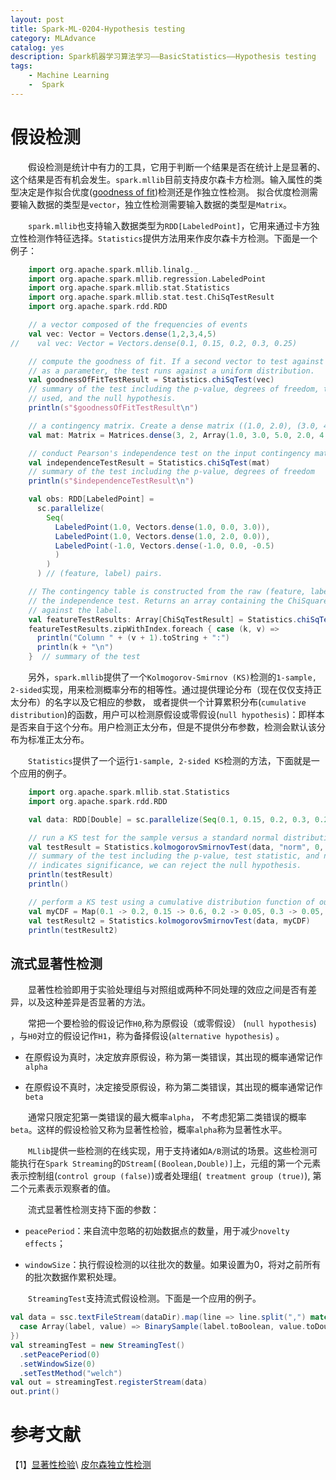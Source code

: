 ```yaml
---
layout: post
title: Spark-ML-0204-Hypothesis testing
category: MLAdvance
catalog: yes
description: Spark机器学习算法学习——BasicStatistics——Hypothesis testing
tags:
    - Machine Learning
    -  Spark
---
```

# 假设检测

&emsp;&emsp;假设检测是统计中有力的工具，它用于判断一个结果是否在统计上是显著的、这个结果是否有机会发生。`spark.mllib`目前支持皮尔森卡方检测。输入属性的类型决定是作拟合优度([goodness of fit](https://en.wikipedia.org/wiki/Goodness_of_fit))检测还是作独立性检测。
拟合优度检测需要输入数据的类型是`vector`，独立性检测需要输入数据的类型是`Matrix`。

&emsp;&emsp;`spark.mllib`也支持输入数据类型为`RDD[LabeledPoint]`，它用来通过卡方独立性检测作特征选择。`Statistics`提供方法用来作皮尔森卡方检测。下面是一个例子：

```scala
    import org.apache.spark.mllib.linalg._
    import org.apache.spark.mllib.regression.LabeledPoint
    import org.apache.spark.mllib.stat.Statistics
    import org.apache.spark.mllib.stat.test.ChiSqTestResult
    import org.apache.spark.rdd.RDD

    // a vector composed of the frequencies of events
    val vec: Vector = Vectors.dense(1,2,3,4,5)
//    val vec: Vector = Vectors.dense(0.1, 0.15, 0.2, 0.3, 0.25)

    // compute the goodness of fit. If a second vector to test against is not supplied
    // as a parameter, the test runs against a uniform distribution.
    val goodnessOfFitTestResult = Statistics.chiSqTest(vec)
    // summary of the test including the p-value, degrees of freedom, test statistic, the method
    // used, and the null hypothesis.
    println(s"$goodnessOfFitTestResult\n")

    // a contingency matrix. Create a dense matrix ((1.0, 2.0), (3.0, 4.0), (5.0, 6.0))
    val mat: Matrix = Matrices.dense(3, 2, Array(1.0, 3.0, 5.0, 2.0, 4.0, 6.0))

    // conduct Pearson's independence test on the input contingency matrix
    val independenceTestResult = Statistics.chiSqTest(mat)
    // summary of the test including the p-value, degrees of freedom
    println(s"$independenceTestResult\n")

    val obs: RDD[LabeledPoint] =
      sc.parallelize(
        Seq(
          LabeledPoint(1.0, Vectors.dense(1.0, 0.0, 3.0)),
          LabeledPoint(1.0, Vectors.dense(1.0, 2.0, 0.0)),
          LabeledPoint(-1.0, Vectors.dense(-1.0, 0.0, -0.5)
          )
        )
      ) // (feature, label) pairs.

    // The contingency table is constructed from the raw (feature, label) pairs and used to conduct
    // the independence test. Returns an array containing the ChiSquaredTestResult for every feature
    // against the label.
    val featureTestResults: Array[ChiSqTestResult] = Statistics.chiSqTest(obs)
    featureTestResults.zipWithIndex.foreach { case (k, v) =>
      println("Column " + (v + 1).toString + ":")
      println(k + "\n")
    }  // summary of the test

```
&emsp;&emsp;另外，`spark.mllib`提供了一个`Kolmogorov-Smirnov (KS)`检测的`1-sample, 2-sided`实现，用来检测概率分布的相等性。通过提供理论分布（现在仅仅支持正太分布）的名字以及它相应的参数，
或者提供一个计算累积分布(`cumulative distribution`)的函数，用户可以检测原假设或零假设(`null hypothesis`)：即样本是否来自于这个分布。用户检测正太分布，但是不提供分布参数，检测会默认该分布为标准正太分布。

&emsp;&emsp;`Statistics`提供了一个运行`1-sample, 2-sided KS`检测的方法，下面就是一个应用的例子。

```scala
    import org.apache.spark.mllib.stat.Statistics
    import org.apache.spark.rdd.RDD

    val data: RDD[Double] = sc.parallelize(Seq(0.1, 0.15, 0.2, 0.3, 0.25))  // an RDD of sample data

    // run a KS test for the sample versus a standard normal distribution
    val testResult = Statistics.kolmogorovSmirnovTest(data, "norm", 0, 1)
    // summary of the test including the p-value, test statistic, and null hypothesis if our p-value
    // indicates significance, we can reject the null hypothesis.
    println(testResult)
    println()

    // perform a KS test using a cumulative distribution function of our making
    val myCDF = Map(0.1 -> 0.2, 0.15 -> 0.6, 0.2 -> 0.05, 0.3 -> 0.05, 0.25 -> 0.1)
    val testResult2 = Statistics.kolmogorovSmirnovTest(data, myCDF)
    println(testResult2)
```

## 流式显著性检测

&emsp;&emsp;显著性检验即用于实验处理组与对照组或两种不同处理的效应之间是否有差异，以及这种差异是否显著的方法。

&emsp;&emsp;常把一个要检验的假设记作`H0`,称为原假设（或零假设） (`null hypothesis`) ，与`H0`对立的假设记作`H1`，称为备择假设(`alternative hypothesis`) 。

- 在原假设为真时，决定放弃原假设，称为第一类错误，其出现的概率通常记作`alpha`

- 在原假设不真时，决定接受原假设，称为第二类错误，其出现的概率通常记作`beta`

&emsp;&emsp;通常只限定犯第一类错误的最大概率`alpha`， 不考虑犯第二类错误的概率`beta`。这样的假设检验又称为显著性检验，概率`alpha`称为显著性水平。

&emsp;&emsp;`MLlib`提供一些检测的在线实现，用于支持诸如`A/B`测试的场景。这些检测可能执行在`Spark Streaming`的`DStream[(Boolean,Double)]`上，元组的第一个元素表示控制组(`control group (false)`)或者处理组(` treatment group (true)`),
第二个元素表示观察者的值。

&emsp;&emsp;流式显著性检测支持下面的参数：

- `peacePeriod`：来自流中忽略的初始数据点的数量，用于减少`novelty effects`；

- `windowSize`：执行假设检测的以往批次的数量。如果设置为0，将对之前所有的批次数据作累积处理。

&emsp;&emsp;`StreamingTest`支持流式假设检测。下面是一个应用的例子。

```scala
val data = ssc.textFileStream(dataDir).map(line => line.split(",") match {
  case Array(label, value) => BinarySample(label.toBoolean, value.toDouble)
})
val streamingTest = new StreamingTest()
  .setPeacePeriod(0)
  .setWindowSize(0)
  .setTestMethod("welch")
val out = streamingTest.registerStream(data)
out.print()
```

# 参考文献

【1】[显著性检验](http://wiki.mbalib.com/wiki/Significance_Testing)\\
[皮尔森独立性检测](https://en.wikipedia.org/wiki/Pearson%27s_chi-squared_test)
